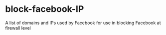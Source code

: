 # block-facebook-IP
A list of domains and IPs used by Facebook for use in blocking Facebook at firewall level
